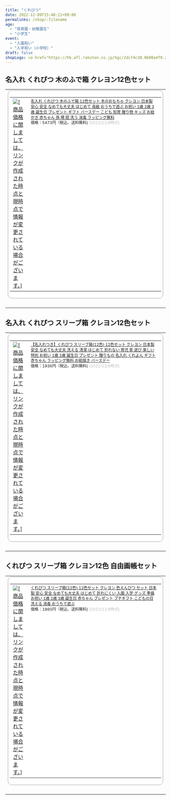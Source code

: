 ```yaml
---
title: "くれぴつ"
date: 2022-12-09T15:48:11+09:00
permalinks: /shop/:filename
age:
  - "保育園・幼稚園生"
  - "小学生"
event:
  - "入園祝い"
  - "入学祝い（小学校）"
draft: false
shopLogo: <a href="https://hb.afl.rakuten.co.jp/hgc/2dcf4c30.0b00a4f9.2d823753.c6deaf60/?pc=http%3A%2F%2Fwww.rakuten.co.jp%2Fcrapitsu%2F&link_type=pict&ut=eyJwYWdlIjoic2hvcCIsInR5cGUiOiJwaWN0IiwiY29sIjoxLCJjYXQiOiIxIiwiYmFuIjoiMTY0NDkzMiIsImFtcCI6ZmFsc2V9" target="_blank" rel="nofollow sponsored noopener" style="word-wrap:break-word;"  ><img src="https://hbb.afl.rakuten.co.jp/hlb/2dcf4c30.0b00a4f9.2d823753.c6deaf60/?sid=1&shop=crapitsu&size=1&kind=2&me_id=1362844&me_adv_id=1644932&t=logo" border="0" style="margin:2px" alt="" title=""></a>
---
```

## 名入れ くれぴつ 木のふで箱 クレヨン12色セット
<table border="0" cellpadding="0" cellspacing="0"><tr><td><div style="border:1px solid #95a5a6;border-radius:.75rem;background-color:#FFFFFF;margin:0px;padding:5px;text-align:center;overflow:hidden;"><table><tr><td style="width:0px"><a href="https://hb.afl.rakuten.co.jp/ichiba/2dcf4d8f.4041349b.2dcf4d90.eeb335af/?pc=https%3A%2F%2Fitem.rakuten.co.jp%2Fcrapitsu%2Fcra-k12-naire%2F&link_type=picttext&ut=eyJwYWdlIjoiaXRlbSIsInR5cGUiOiJwaWN0dGV4dCIsInNpemUiOiIweDAiLCJuYW0iOjEsIm5hbXAiOiJyaWdodCIsImNvbSI6MSwiY29tcCI6ImRvd24iLCJwcmljZSI6MSwiYm9yIjoxLCJjb2wiOjEsImJidG4iOjEsInByb2QiOjAsImFtcCI6ZmFsc2V9" target="_blank" rel="nofollow sponsored noopener" style="word-wrap:break-word;"  ><img src="https://hbb.afl.rakuten.co.jp/hgb/2dcf4d8f.4041349b.2dcf4d90.eeb335af/?me_id=1362844&item_id=10000005&pc=https%3A%2F%2Fimage.rakuten.co.jp%2Fcom%2Finc%2Fdirectory-afl%2Fshare%2Fimg%2Ficn%2Fdefault_banner.gif" border="0" style="margin:2px" alt="[商品価格に関しましては、リンクが作成された時点と現時点で情報が変更されている場合がございます。]" title="[商品価格に関しましては、リンクが作成された時点と現時点で情報が変更されている場合がございます。]"></a></td><td style="vertical-align:top;"><p style="font-size:12px;line-height:1.4em;text-align:left;margin:0px;padding:2px 6px;word-wrap:break-word"><a href="https://hb.afl.rakuten.co.jp/ichiba/2dcf4d8f.4041349b.2dcf4d90.eeb335af/?pc=https%3A%2F%2Fitem.rakuten.co.jp%2Fcrapitsu%2Fcra-k12-naire%2F&link_type=picttext&ut=eyJwYWdlIjoiaXRlbSIsInR5cGUiOiJwaWN0dGV4dCIsInNpemUiOiIweDAiLCJuYW0iOjEsIm5hbXAiOiJyaWdodCIsImNvbSI6MSwiY29tcCI6ImRvd24iLCJwcmljZSI6MSwiYm9yIjoxLCJjb2wiOjEsImJidG4iOjEsInByb2QiOjAsImFtcCI6ZmFsc2V9" target="_blank" rel="nofollow sponsored noopener" style="word-wrap:break-word;"  >名入れ くれぴつ 木のふで箱 12色セット 木のおもちゃ クレヨン 日本製 安心 安全 なめても大丈夫 はじめて 高級 おうちで遊ぶ お祝い 1歳 2歳 3歳 誕生日 プレゼント ギフト バースデー こども 知育 贈り物 キッズ お絵かき 赤ちゃん 孫 甥 姪 洗う 消毒 ラッピング無料</a><br><span >価格：5473円（税込、送料無料)</span> <span style="color:#BBB">(2022/12/9時点)</span></p></td></tr></table></div><br><p style="color:#000000;font-size:12px;line-height:1.4em;margin:5px;word-wrap:break-word"></p></td></tr></table>

## 名入れ くれぴつ スリーブ箱 クレヨン12色セット
<table border="0" cellpadding="0" cellspacing="0"><tr><td><div style="border:1px solid #95a5a6;border-radius:.75rem;background-color:#FFFFFF;margin:0px;padding:5px;text-align:center;overflow:hidden;"><table><tr><td style="width:0px"><a href="https://hb.afl.rakuten.co.jp/ichiba/2dcf4d8f.4041349b.2dcf4d90.eeb335af/?pc=https%3A%2F%2Fitem.rakuten.co.jp%2Fcrapitsu%2Fcra-s12-naire%2F&link_type=picttext&ut=eyJwYWdlIjoiaXRlbSIsInR5cGUiOiJwaWN0dGV4dCIsInNpemUiOiIweDAiLCJuYW0iOjEsIm5hbXAiOiJyaWdodCIsImNvbSI6MSwiY29tcCI6ImRvd24iLCJwcmljZSI6MSwiYm9yIjoxLCJjb2wiOjEsImJidG4iOjEsInByb2QiOjAsImFtcCI6ZmFsc2V9" target="_blank" rel="nofollow sponsored noopener" style="word-wrap:break-word;"  ><img src="https://hbb.afl.rakuten.co.jp/hgb/2dcf4d8f.4041349b.2dcf4d90.eeb335af/?me_id=1362844&item_id=10000014&pc=https%3A%2F%2Fimage.rakuten.co.jp%2Fcom%2Finc%2Fdirectory-afl%2Fshare%2Fimg%2Ficn%2Fdefault_banner.gif" border="0" style="margin:2px" alt="[商品価格に関しましては、リンクが作成された時点と現時点で情報が変更されている場合がございます。]" title="[商品価格に関しましては、リンクが作成された時点と現時点で情報が変更されている場合がございます。]"></a></td><td style="vertical-align:top;"><p style="font-size:12px;line-height:1.4em;text-align:left;margin:0px;padding:2px 6px;word-wrap:break-word"><a href="https://hb.afl.rakuten.co.jp/ichiba/2dcf4d8f.4041349b.2dcf4d90.eeb335af/?pc=https%3A%2F%2Fitem.rakuten.co.jp%2Fcrapitsu%2Fcra-s12-naire%2F&link_type=picttext&ut=eyJwYWdlIjoiaXRlbSIsInR5cGUiOiJwaWN0dGV4dCIsInNpemUiOiIweDAiLCJuYW0iOjEsIm5hbXAiOiJyaWdodCIsImNvbSI6MSwiY29tcCI6ImRvd24iLCJwcmljZSI6MSwiYm9yIjoxLCJjb2wiOjEsImJidG4iOjEsInByb2QiOjAsImFtcCI6ZmFsc2V9" target="_blank" rel="nofollow sponsored noopener" style="word-wrap:break-word;"  >【名入れつき】くれぴつ スリーブ箱(12色) 12色セット クレヨン 日本製 安全 なめても大丈夫 洗える 清潔 はじめて 折れない 育児 家 遊び 楽しい 特別 お祝い 1歳 2歳 誕生日 プレゼント 贈りもの 名入れ くれよん ギフト 赤ちゃん ラッピング無料 お絵描き バースデー</a><br><span >価格：1936円（税込、送料無料)</span> <span style="color:#BBB">(2022/12/9時点)</span></p></td></tr></table></div><br><p style="color:#000000;font-size:12px;line-height:1.4em;margin:5px;word-wrap:break-word"></p></td></tr></table>

## くれぴつ スリーブ箱 クレヨン12色 自由画帳セット
<table border="0" cellpadding="0" cellspacing="0"><tr><td><div style="border:1px solid #95a5a6;border-radius:.75rem;background-color:#FFFFFF;margin:0px;padding:5px;text-align:center;overflow:hidden;"><table><tr><td style="width:0px"><a href="https://hb.afl.rakuten.co.jp/ichiba/2dcf4d8f.4041349b.2dcf4d90.eeb335af/?pc=https%3A%2F%2Fitem.rakuten.co.jp%2Fcrapitsu%2Fcra-s12_cra000%2F&link_type=picttext&ut=eyJwYWdlIjoiaXRlbSIsInR5cGUiOiJwaWN0dGV4dCIsInNpemUiOiIweDAiLCJuYW0iOjEsIm5hbXAiOiJyaWdodCIsImNvbSI6MSwiY29tcCI6ImRvd24iLCJwcmljZSI6MSwiYm9yIjoxLCJjb2wiOjEsImJidG4iOjEsInByb2QiOjAsImFtcCI6ZmFsc2V9" target="_blank" rel="nofollow sponsored noopener" style="word-wrap:break-word;"  ><img src="https://hbb.afl.rakuten.co.jp/hgb/2dcf4d8f.4041349b.2dcf4d90.eeb335af/?me_id=1362844&item_id=10000010&pc=https%3A%2F%2Fimage.rakuten.co.jp%2Fcom%2Finc%2Fdirectory-afl%2Fshare%2Fimg%2Ficn%2Fdefault_banner.gif" border="0" style="margin:2px" alt="[商品価格に関しましては、リンクが作成された時点と現時点で情報が変更されている場合がございます。]" title="[商品価格に関しましては、リンクが作成された時点と現時点で情報が変更されている場合がございます。]"></a></td><td style="vertical-align:top;"><p style="font-size:12px;line-height:1.4em;text-align:left;margin:0px;padding:2px 6px;word-wrap:break-word"><a href="https://hb.afl.rakuten.co.jp/ichiba/2dcf4d8f.4041349b.2dcf4d90.eeb335af/?pc=https%3A%2F%2Fitem.rakuten.co.jp%2Fcrapitsu%2Fcra-s12_cra000%2F&link_type=picttext&ut=eyJwYWdlIjoiaXRlbSIsInR5cGUiOiJwaWN0dGV4dCIsInNpemUiOiIweDAiLCJuYW0iOjEsIm5hbXAiOiJyaWdodCIsImNvbSI6MSwiY29tcCI6ImRvd24iLCJwcmljZSI6MSwiYm9yIjoxLCJjb2wiOjEsImJidG4iOjEsInByb2QiOjAsImFtcCI6ZmFsc2V9" target="_blank" rel="nofollow sponsored noopener" style="word-wrap:break-word;"  >くれぴつ スリーブ箱(12色) 12色セット クレヨン 色えんぴつ セット 日本製 安心 安全 なめても大丈夫 はじめて 折れにくい 入園 入学 グッズ 準備 お祝い 1歳 2歳 3歳 誕生日 赤ちゃん プレゼント プチギフト こどもの日 洗える 消毒 おうちで遊ぶ</a><br><span >価格：1860円（税込、送料無料)</span> <span style="color:#BBB">(2022/12/9時点)</span></p></td></tr></table></div><br><p style="color:#000000;font-size:12px;line-height:1.4em;margin:5px;word-wrap:break-word"></p></td></tr></table>
